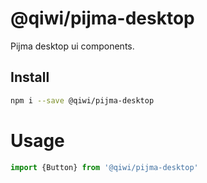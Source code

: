 # @qiwi/pijma-desktop

Pijma desktop ui components.

## Install
```bash
npm i --save @qiwi/pijma-desktop
```

# Usage
```javascript
import {Button} from '@qiwi/pijma-desktop'
```